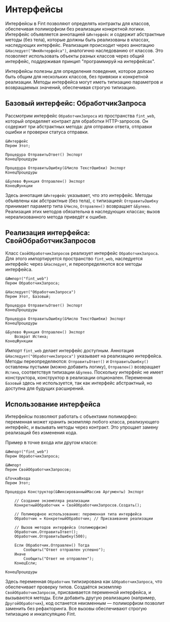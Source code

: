 # Интерфейсы

Интерфейсы в Fint позволяют определять контракты для классов, обеспечивая полиморфизм без реализации конкретной логики. Интерфейс объявляется аннотацией `&Интерфейс` и содержит абстрактные методы (без тела), которые должны быть реализованы в классах, наследующих интерфейс. Реализация происходит через аннотацию `&Наследует("ИмяИнтерфейса")`, аналогично наследованию от классов. Это позволяет использовать объекты разных классов через общий интерфейс, поддерживая принцип "программируй на интерфейсах".

Интерфейсы полезны для определения поведения, которое должно быть общим для нескольких классов, без привязки к конкретной реализации. Методы интерфейса могут иметь типизацию параметров и возвращаемых значений, обеспечивая строгую типизацию.

## Базовый интерфейс: ОбработчикЗапроса

Рассмотрим интерфейс `ОбработчикЗапроса` из пространства `fint_web`, который определяет контракт для обработки HTTP-запросов. Он содержит три абстрактных метода: для отправки ответа, отправки ошибки и проверки статуса отправки.

```bsl
&Интерфейс
Перем Этот;

Процедура ОтправитьОтвет() Экспорт
КонецПроцедуры

Процедура ОтправитьОшибку(&Число ТекстОшибки) Экспорт
КонецПроцедуры

&Булево Функция Отправлен() Экспорт
КонецФункции
```

Здесь аннотация `&Интерфейс` указывает, что это интерфейс. Методы объявлены как абстрактные (без тела), с типизацией: `ОтправитьОшибку` принимает параметр типа `&Число`, `Отправлен()` возвращает `&Булево`. Реализация этих методов обязательна в наследующих классах; вызов нереализованного метода приведёт к ошибке.

## Реализация интерфейса: СвойОбработчикЗапросов

Класс `СвойОбработчикЗапросов` реализует интерфейс `ОбработчикЗапроса`. Для этого импортируется пространство `fint_web`, наследуется интерфейс через `&Наследует`, и переопределяются все методы интерфейса.

```bsl
&Импорт("fint_web")
Перем ОбработчикЗапроса;

&Наследует("ОбработчикЗапроса")
Перем Этот, Базовый;

Процедура ОтправитьОтвет() Экспорт
КонецПроцедуры

Процедура ОтправитьОшибку(&Число ТекстОшибки) Экспорт
КонецПроцедуры

&Булево Функция Отправлен() Экспорт
	Возврат Истина;
КонецФункции
```

Импорт `fint_web` делает интерфейс доступным. Аннотация `&Наследует("ОбработчикЗапроса")` указывает на реализацию интерфейса. Методы переопределяются: `ОтправитьОтвет()` и `ОтправитьОшибку()` оставлены пустыми (можно добавить логику), `Отправлен()` возвращает `Истина`, соответствуя типизации `&Булево`. Поскольку интерфейс не имеет конструктора, конструктор в реализации опционален. Переменная `Базовый` здесь не используется, так как интерфейс абстрактный, но доступна для будущих расширений.

## Использование интерфейса

Интерфейсы позволяют работать с объектами полиморфно: переменная может хранить экземпляр любого класса, реализующего интерфейс, и вызывать методы через контракт. Это упрощает замену реализаций без изменения кода.

Пример в точке входа или другом классе:

```bsl
&Импорт("fint_web")
Перем ОбработчикЗапроса;

&Импорт
Перем СвойОбработчикЗапросов;

&ТочкаВхода
Перем Этот;

Процедура Конструктор(&ФиксированныйМассив Аргументы) Экспорт

    // Создание экземпляра реализации
    КонкретныйОбработчик = СвойОбработчикЗапросов.Создать();
    
    // Полиморфное использование: переменная типа интерфейса
    Обработчик = КонкретныйОбработчик; // Присваивание реализации
    
    // Вызов методов интерфейса (полиморфизм)
    Обработчик.ОтправитьОтвет();
    Обработчик.ОтправитьОшибку(500);
    
    Если Обработчик.Отправлен() Тогда
        Сообщить("Ответ отправлен успешно");
    Иначе
        Сообщить("Ответ не отправлен");
    КонецЕсли;

КонецПроцедуры
```

Здесь переменная `Обработчик` типизирована как `&ОбработчикЗапроса`, что обеспечивает проверку типов. Создаётся экземпляр `СвойОбработчикЗапросов`, присваивается переменной интерфейса, и вызываются методы. Если добавить другую реализацию (например, `ДругойОбработчик`), код останется неизменным — полиморфизм позволит заменить без рефакторинга. Все вызовы обеспечивают строгую типизацию и инкапсуляцию Fint.
